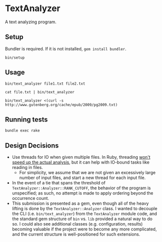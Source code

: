 # TextAnalyzer

A text analyzing program.

## Setup

Bundler is required. If it is not installed, `gem install bundler`.

`bin/setup`

## Usage

`bin/text_analyzer file1.txt file2.txt`

`cat file.txt | bin/text_analyzer`

`bin/text_analyzer <(curl -s http://www.gutenberg.org/cache/epub/2009/pg2009.txt)`

## Running tests

`bundle exec rake`

## Design Decisions

* Use threads for IO when given multiple files. In Ruby, threading [won't
  speed up the actual analysis](https://en.wikipedia.org/wiki/Global_interpreter_lock),
  but it can help with IO-bound tasks like reading in files.
  * For simplicity, we assume that we are not given an excessively large number
    of input files, and start a new thread for each input file.
* In the event of a tie that spans the threshold of `TextAnalyzer::Analyzer::RANK_CUTOFF`,
  the behavior of the program is unspecified; as such, no attempt is made to apply ordering
  beyond the occurrence count.
* This submission is presented as a gem, even though all of the heavy lifting
  is done by the `TextAnalyzer::Analyzer` class. I wanted to decouple the CLI
  (i.e. `bin/text_analyzer`) from the `TextAnalyzer` module code, and the
  standard gem structure of `bin` vs. `lib` provided a natural way to do so. I
  could also see additional classes (e.g. configuration, results) becoming
  valuable if the project were to become any more complicated, and the current
  structure is well-positioned for such extensions.
